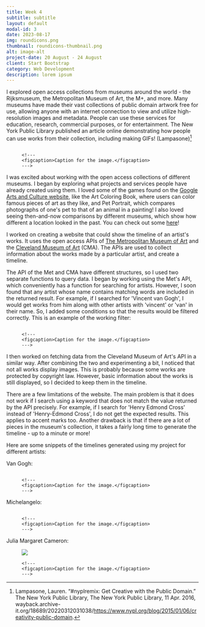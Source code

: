 ```yaml
---
title: Week 4
subtitle: subtitle
layout: default
modal-id: 3
date: 2023-08-17
img: roundicons.png
thumbnail: roundicons-thumbnail.png
alt: image-alt
project-date: 20 August - 24 August
client: Start Bootstrap
category: Web Development
description: lorem ipsum
---
```


I explored open access collections from museums around the world - the Rijksmuseum, the Metropolitan Museum of Art, the M+, and more. Many museums have made their vast collections of public domain artwork free for use, allowing anyone with an internet connection to view and utilize high-resolution images and metadata. People can use these services for education, research, commercial purposes, or for entertainment. The New York Public Library published an article online demonstrating how people can use works from their collection, including making GIFs! (Lampasone)[^1]

<figure>
    <img src="img/portfolio/week-4/gif-fish-in-the-sea.gif" class="img-responsive img-centered" alt="">
    
    <!---
    <figcaption>Caption for the image.</figcaption>
    --->

</figure>

[comment]: # (Thoughts on how it has opened doors to people, pretty mind-boggling that you can walk around with a masterpiece printed on your phone cover, or you can create GIFs!)

[comment]: # (GIF source: https://wayback.archive-it.org/18689/20220312031038/https://www.nypl.org/blog/2015/01/06/creativity-public-domain)

I was excited about working with the open access collections of different museums. I began by exploring what projects and services people have already created using them. I loved some of the games found on the [Google Arts and Culture website](https://artsandculture.google.com/), like the Art Coloring Book, where users can color famous pieces of art as they like, and Pet Portrait, which compares photographs of one's pet to that of an animal in a painting! I also loved seeing then-and-now comparisons by different museums, which show how different a location looked in the past. You can check out some [here](https://www.rijksmuseum.nl/en/stories/then-and-now)!

<!-- I came up with several ideas for projects that could utilize open source collections, like viewing works from a particular era, using AI to identify objects in different paintings, graphing the popularity of different mediums over time, etc.  -->

I worked on creating a website that could show the timeline of an artist's works. It uses the open access APIs of [The Metropolitan Museum of Art](https://www.metmuseum.org/) and the [Cleveland Museum of Art](https://www.clevelandart.org/) (CMA). The APIs are used to collect information about the works made by a particular artist, and create a timeline.

The API of the Met and CMA have different structures, so I used two separate functions to query data. I began by working using the Met's API, which conveniently has a function for searching for artists. However, I soon found that any artist whose name contains matching words are included in the returned result. For example, if I searched for 'Vincent van Gogh', I would get works from him along with other artists with 'vincent' or 'van' in their name. So, I added some conditions so that the results would be filtered correctly. This is an example of the working filter:

<figure>
    <img src="img/portfolio/week-4/proof-van-gogh-met.jpeg" class="img-responsive img-centered" alt="">
    
    <!---
    <figcaption>Caption for the image.</figcaption>
    --->

</figure>

I then worked on fetching data from the Cleveland Museum of Art's API in a similar way. After combining the two and experimenting a bit, I noticed that not all works display images. This is probably because some works are protected by copyright law. However, basic information about the works is still displayed, so I decided to keep them in the timeline.

There are a few limitations of the website. The main problem is that it does not work if I search using a keyword that does not match the value returned by the API precisely. For example, if I search for 'Henry Edmond Cross' instead of 'Henry-Edmond Cross', I do not get the expected results. This applies to accent marks too. Another drawback is that if there are a lot of pieces in the museum's collection, it takes a fairly long time to generate the timeline - up to a minute or more! 

Here are some snippets of the timelines generated using my project for different artists:

Van Gogh:

<figure>
    <img src="img/portfolio/week-4/proof Final.jpeg" class="img-responsive img-centered" alt="">
    
    <!---
    <figcaption>Caption for the image.</figcaption>
    --->

</figure>

Michelangelo:

<figure>
    <img src="img/portfolio/week-4/proof - final - michelangelo.jpeg" class="img-responsive img-centered" alt="">
    
    <!---
    <figcaption>Caption for the image.</figcaption>
    --->

</figure>

Julia Margaret Cameron:

<figure>
    <img src="img/portfolio/week-4/proof - final - julia margaret cameron.jpeg" class="img-responsive img-centered" >
    
    <!---
    <figcaption>Caption for the image.</figcaption>
    --->

</figure>


[^1]: Lampasone, Lauren. “#nyplremix: Get Creative with the Public Domain.” The New York Public Library, The New York Public Library, 11 Apr. 2016, wayback.archive-it.org/18689/20220312031038/https://www.nypl.org/blog/2015/01/06/creativity-public-domain. 
